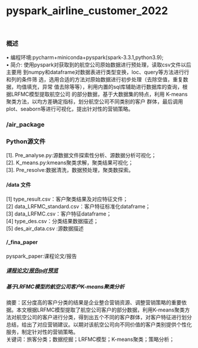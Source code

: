 # pyspark_airline_customer_2022

<br>

### 概述
• 编程环境:pycharm+miniconda+pyspark(spark-3.3.1,python3.9);<br>
• 简介: 使用pyspark对获取到的航空公司原始数据进行预处理，读取csv文件以后主要用
到numpy和dataframe对数据表进行类型变换，loc、query等方法进行行和列的条件筛
选，选用合适的方法对原始数据进行初步处理（去除空值，重复数据，均值填充，异常
值去除等等），利用内置的sql库辅助进行数据库的查询，根据LRFMC模型提取航空公司
的部分数据，基于大数据集的特点，利用 K-means 聚类方法，以均方差确定指标，划分航空公司不同类别的客户
群体，最后调用plot、seaborn等进行可视化，提出针对性的营销策略。
<br>
### /air_package
### Python源文件<br>
[1]. Pre_analyse.py:源数据文件探索性分析、源数据分析可视化；<br>
[2]. K_means.py:kmeans聚类求解，聚类结果可视化；<br>
[3]. Pre_resolve:数据清洗，数据预处理，聚类数探索。<br>
  ####  /data 文件
[1] type_result.csv：客户聚类结果及对应特征文件；<br>
[2] data_LRFMC_standard.csv：客户特征标准化dataframe；<br>
[3] data_LRFMC.csv：客户特征dataframe；<br>
[4] type_des.csv：分类结果数据描述；<br>
[5] des_air_data.csv :源数据描述 <br>
 #### /_fina_paper
 pyspark_paper:课程论文/报告
##### <a href="[https://github.com/MinjieY/pyspark_airline_customer_2022/pysparkProject_work/_fina_paper/pyspark_paper.pdf](https://github.com/MinjieY/pyspark_airline_customer_2022/blob/main/pysparkProject_work/_fina_paper/pyspark_paper.pdf)" target="_blank">课程论文/报告pdf预览</a>

##### 基于LRFMC模型的航空公司客户K-means聚类分析<br>
摘要：区分度高的客户分类的结果是企业整合营销资源、调整营销策略的重要依据。本文根据LRFMC模型提取了航空公司客户的部分数据，利用K-means聚类方法对航空公司的客户进行分类，得到出五个不同的客户群体，对客户特征进行划分总结，给出了对应营销建议。以期对该航空公司向不同价值的客户类别提供个性化服务，制定针对性的营销策略。<br>
关键词：旅客分类；数据挖掘；LRFMC模型；K-means聚类；策略分析；</a>
